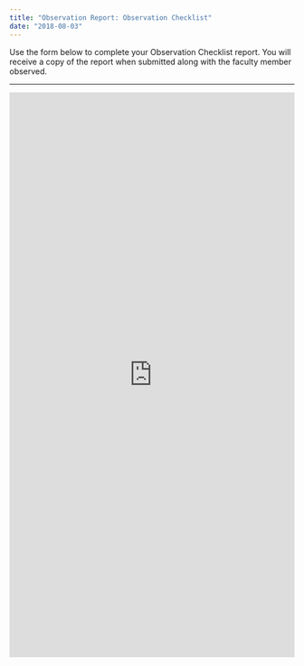 ```yaml
---
title: "Observation Report: Observation Checklist"
date: "2018-08-03"
---
```


Use the form below to complete your Observation Checklist report. You will receive a copy of the report when submitted along with the faculty member observed.

* * *

<iframe src="https://docs.google.com/forms/d/e/1FAIpQLSfSLNPf4OXm6mdYPkXvqU2CCTJ26G2gxwYT0qfGZ-VSMRBD_Q/viewform?embedded=true" width="100%" height="1000" frameborder="0" marginwidth="0" marginheight="0">Loading...</iframe>
